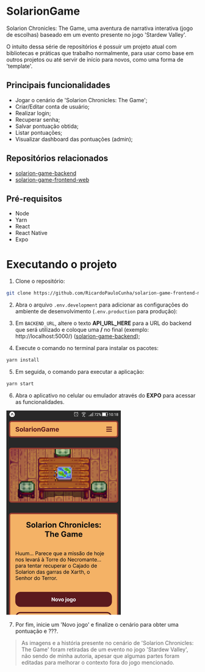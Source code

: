 # SolarionGame

Solarion Chronicles: The Game, uma aventura de narrativa interativa (jogo de escolhas) baseado em um evento presente no jogo 'Stardew Valley'.

O intuito dessa série de repositórios é possuir um projeto atual com bibliotecas e práticas que trabalho normalmente, para usar como base em outros projetos ou até servir de início para novos, como uma forma de 'template'.

## Principais funcionalidades

* Jogar o cenário de 'Solarion Chronicles: The Game';
* Criar/Editar conta de usuário;
* Realizar login;
* Recuperar senha;
* Salvar pontuação obtida;
* Listar pontuações;
* Visualizar dashboard das pontuações (admin);

## Repositórios relacionados

* [solarion-game-backend](https://github.com/RicardoPauloCunha/solarion-game-backend)
* [solarion-game-frontend-web](https://github.com/RicardoPauloCunha/solarion-game-frontend-web)

## Pré-requisitos

* Node
* Yarn
* React
* React Native
* Expo

# Executando o projeto

1. Clone o repositório:

```bash
git clone https://github.com/RicardoPauloCunha/solarion-game-frontend-mobile
```

2. Abra o arquivo ```.env.development``` para adicionar as configurações do ambiente de desenvolvimento (```.env.production``` para produção):

3. Em ```BACKEND_URL```, altere o texto **API_URL_HERE** para a URL do backend que será utilizado e coloque uma **/** no final (exemplo: http://localhost:5000/) ([solarion-game-backend](https://github.com/RicardoPauloCunha/solarion-game-backend));

4. Execute o comando no terminal para instalar os pacotes:

```bash
yarn install
```

5. Em seguida, o comando para executar a aplicação:

```bash
yarn start
```

6. Abra o aplicativo no celular ou emulador através do **EXPO** para acessar as funcionalidades.

<img src="src/assets/prints/main-page.jpg" width="300">

7. Por fim, inicie um 'Novo jogo' e finalize o cenário para obter uma pontuação e ???.

> As imagens e a história presente no cenário de 'Solarion Chronicles: The Game' foram retiradas de um evento no jogo 'Stardew Valley', não sendo de minha autoria, apesar que algumas partes foram editadas para melhorar o contexto fora do jogo mencionado.
